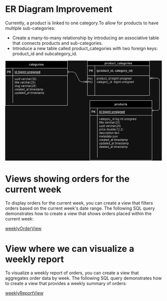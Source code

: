 # ER Diagram Improvement
Currently, a product is linked to one category.To allow for products to have multiple sub-categories: 
- Create a many-to-many relationship by introducing an associative table that connects products and sub-categories.
- Introduce a new table called product_categories with two foreign keys: product_id and subcategory_id.

![ER Diagram][def]

[def]: peShopERD.jpg

# Views showing orders for the current week
To display orders for the current week, you can create a view that filters orders based on the current week's date range. The following SQL query demonstrates how to create a view that shows orders placed within the current week:

[weeklyOrderView](./weeklyOrderView.sql)

# View where we can visualize a weekly report
To visualize a weekly report of orders, you can create a view that aggregates order data by week. The following SQL query demonstrates how to create a view that provides a weekly summary of orders:

[weeklyReportView](./weeklyReportView.sql)